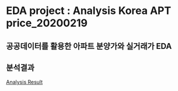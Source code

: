 # EDA project : Analysis Korea APT price_20200219

## 공공데이터를 활용한 아파트 분양가와 실거래가 EDA

## 분석결과
[Analysis Result](https://github.com/cds0804/project-1-EDA/blob/master/EDA%20project%20Analysis%20APT%20price_20200219.ipynb)
